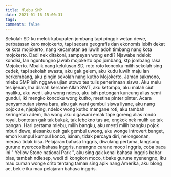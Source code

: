 ```yaml
---
title: Mlebu SMP
date: 2021-01-16 15:00:31
tags:
comments: false
---
```

Sekolah SD ku melok kabupaten jombang tapi pinggir wetan dewe, perbatasan karo mojokerto, tapi secara geografis dan ekonomis lebih dekat ke kota mojokerto, nang kecamatan ae luwih adoh timbang nang kota mojokerto. 
Dadi nek ditakoni, sampeyan wong endi? Njawabe ndelok kondisi, lan nguntungno jawab mojokerto opo jombang, ktp jombang rasa Mojokerto. 
Mbalik nang kelulusan SD, roto roto koncoku milih sekolah sing cedek, tapi sekolah swasta, aku gak gelem, aku kudu luwih maju lan berkembang, aku pingin sekolah nang kutho Mojokerto. 
Jaman sakmono, mlebu SMP isih nggawe ujian utowo tes tulis penerimaan siswa. 
Aku melu tes ijenan, lha dilalah kersane Allah SWT, aku ketompo, aku malah ciut nyaliku, aku wedi, aku wong ndeso, aku isih potongan kuncung alias semi gundul, iki mengko koncoku wong kutho, mestine pinter pinter. 
Acara penyambutan siswa baru, aku gak wani gembul siswa liyane, aku nang pojok ae, njepiping, ndelok wong kutho mangane roti, aku tambah keringetan adem, lha wong aku digawani emak tape goreng alias rondo royal, bontotan gak tak bukak, tak lebokno tas ae, engkok nek mulih ae tak pangan. 
Hari pertama mlebu, milih bangku, aku mesti milih bangku pojok mburi dewe, alesanku cek gak gembul uwong, aku wonge introvert banget, emoh kumpul kumpul konco, isinan, tidak percaya diri, nelongsonan, merasa tidak bisa. 
Pelajaran bahasa Inggris, diwulang pertama, langsung gurune nyerocos bahasa Inggris, nerangno carane moco Inggris, coba baca ini " Yellow Stone national Park ", aku sing gak kenal bahasa Inggris babar blas, tambah ndlesep, wedi di kongkon moco, tibake gurune nyenengno, iku mau cuman wonge crito tentang taman sing apik nang Amerika, aku blong ae, bek e iku mau pelajaran bahasa inggris.